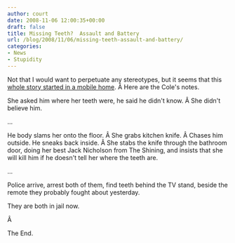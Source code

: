 ```yaml
---
author: court
date: 2008-11-06 12:00:35+00:00
draft: false
title: Missing Teeth?  Assault and Battery
url: /blog/2008/11/06/missing-teeth-assault-and-battery/
categories:
- News
- Stupidity
---
```


Not that I would want to perpetuate any stereotypes, but it seems that this [whole story started in a mobile home](http://www2.tbo.com/content/2008/oct/31/311634/tampa-police-womans-missing-teeth-gum-relationship/). Â Here are the Cole's notes.

She asked him where her teeth were, he said he didn't know. Â She didn't believe him.

...

He body slams her onto the floor. Â She grabs kitchen knife. Â Chases him outside. He sneaks back inside. Â She stabs the knife through the bathroom door, doing her best Jack Nicholson from The Shining, and insists that she will kill him if he doesn't tell her where the teeth are.

...

Police arrive, arrest both of them, find teeth behind the TV stand, beside the remote they probably fought about yesterday.

They are both in jail now.

Â 

The End.
